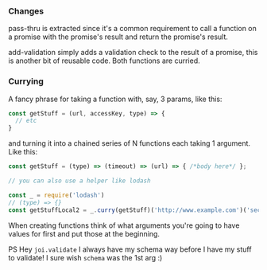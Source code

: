 ### Changes
pass-thru is extracted since it's a common requirement to call a function on a promise with the promise's result and
return the promise's result.

add-validation simply adds a validation check to the result of a promise, this is another bit of reusable code.
Both functions are curried.

### Currying

A fancy phrase for taking a function with, say, 3 params, like this:
```javascript
const getStuff = (url, accessKey, type) => {
  // etc
}
```
and turning it into a chained series of N functions each taking 1 argument. Like this:
```javascript
const getStuff = (type) => (timeout) => (url) => { /*body here*/ };

// you can also use a helper like lodash

const _ = require('lodash')
// (type) => {}
const getStuffLocal2 = _.curry(getStuff)('http://www.example.com')('secret-access-key')
```

When creating functions think of what arguments you're going to have values for first and put those at the beginning.

PS Hey ``joi.validate`` I always have my schema way before I have my stuff to validate! I sure wish ``schema`` was the 1st arg :)
